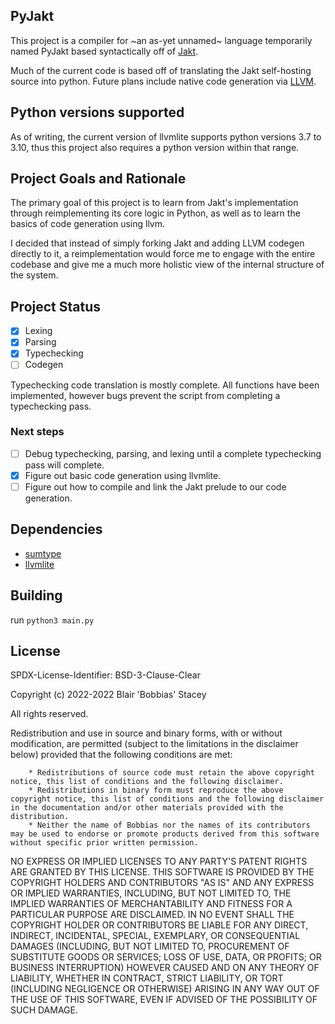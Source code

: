 ## PyJakt

This project is a compiler for ~an as-yet unnamed~ language temporarily named PyJakt based syntactically off of [Jakt](https://github.com/SerenityOS/jakt/).

Much of the current code is based off of translating the Jakt self-hosting source into python. Future plans include native code generation via [LLVM](https://llvm.org).

## Python versions supported

As of writing, the current version of llvmlite supports python versions 3.7 to 3.10, thus this project also requires a python version within that range. 

## Project Goals and Rationale

The primary goal of this project is to learn from Jakt's implementation through reimplementing its core logic in Python, as well as to learn the basics of code generation using llvm.

I decided that instead of simply forking Jakt and adding LLVM codegen directly to it, a reimplementation would force me to engage with the entire codebase and give me a much more holistic view of the internal structure of the system.

## Project Status

- [x] Lexing
- [x] Parsing
- [X] Typechecking
- [ ] Codegen

Typechecking code translation is mostly complete. All functions have been implemented, however bugs prevent the script from completing a typechecking pass.

### Next steps

- [ ] Debug typechecking, parsing, and lexing until a complete typechecking pass will complete.
- [x] Figure out basic code generation using llvmlite.
- [ ] Figure out how to compile and link the Jakt prelude to our code generation.

## Dependencies

* [sumtype](https://github.com/lubieowoce/sumtype)
* [llvmlite](https://github.com/numba/llvmlite)

## Building

run `python3 main.py`

## License

SPDX-License-Identifier: BSD-3-Clause-Clear

Copyright (c) 2022-2022 Blair 'Bobbias' Stacey

All rights reserved.

Redistribution and use in source and binary forms, with or without modification, are permitted (subject to the limitations in the disclaimer below) provided that the following conditions are met:

        * Redistributions of source code must retain the above copyright notice, this list of conditions and the following disclaimer.
        * Redistributions in binary form must reproduce the above copyright notice, this list of conditions and the following disclaimer in the documentation and/or other materials provided with the distribution.
        * Neither the name of Bobbias nor the names of its contributors may be used to endorse or promote products derived from this software without specific prior written permission.

NO EXPRESS OR IMPLIED LICENSES TO ANY PARTY'S PATENT RIGHTS ARE GRANTED BY THIS LICENSE. THIS SOFTWARE IS PROVIDED BY THE COPYRIGHT HOLDERS AND CONTRIBUTORS "AS IS" AND ANY EXPRESS OR IMPLIED WARRANTIES, INCLUDING, BUT NOT LIMITED TO, THE IMPLIED WARRANTIES OF MERCHANTABILITY AND FITNESS FOR A PARTICULAR PURPOSE ARE DISCLAIMED. IN NO EVENT SHALL THE COPYRIGHT HOLDER OR CONTRIBUTORS BE LIABLE FOR ANY DIRECT, INDIRECT, INCIDENTAL, SPECIAL, EXEMPLARY, OR CONSEQUENTIAL DAMAGES (INCLUDING, BUT NOT LIMITED TO, PROCUREMENT OF SUBSTITUTE GOODS OR SERVICES; LOSS OF USE, DATA, OR PROFITS; OR BUSINESS INTERRUPTION) HOWEVER CAUSED AND ON ANY THEORY OF LIABILITY, WHETHER IN CONTRACT, STRICT LIABILITY, OR TORT (INCLUDING NEGLIGENCE OR OTHERWISE) ARISING IN ANY WAY OUT OF THE USE OF THIS SOFTWARE, EVEN IF ADVISED OF THE POSSIBILITY OF SUCH DAMAGE. 
